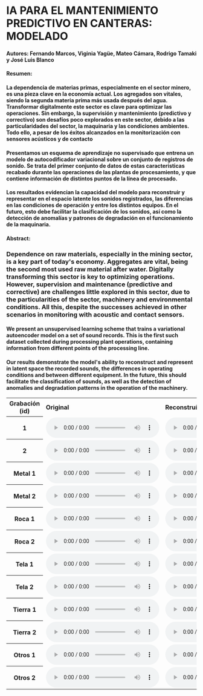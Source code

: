 # IA PARA EL MANTENIMIENTO PREDICTIVO EN CANTERAS: MODELADO

#### Autores: Fernando Marcos, Viginia Yagüe, Mateo Cámara, Rodrigo Tamaki y José Luis Blanco

#### Resumen: 

#### La dependencia de materias primas, especialmente en el sector minero, es una pieza clave en la economía actual. Los agregados son vitales, siendo la segunda materia prima más usada después del agua. Transformar digitalmente este sector es clave para optimizar las operaciones. Sin embargo, la supervisión y mantenimiento (predictivo y correctivo) son desafíos poco explorados en este sector, debido a las particularidades del sector, la maquinaria y las condiciones ambientes. Todo ello, a pesar de los éxitos alcanzados en la monitorización con sensores acústicos y de contacto

#### Presentamos un esquema de aprendizaje no supervisado que entrena un modelo de autocodificador variacional sobre un conjunto de registros de sonido. Se trata del primer conjunto de datos de estas características recabado durante las operaciones de las plantas de procesamiento, y que contiene información de distintos puntos de la línea de procesado.

#### Los resultados evidencian la capacidad del modelo para reconstruir y representar en el espacio latente los sonidos registrados, las diferencias en las condiciones de operación y entre los distintos equipos. En el futuro, esto debe facilitar la clasificación de los sonidos, así como la detección de anomalías y patrones de degradación en el funcionamiento de la maquinaria.

#### Abstract: 

### Dependence on raw materials, especially in the mining sector, is a key part of today's economy. Aggregates are vital, being the second most used raw material after water. Digitally transforming this sector is key to optimizing operations. However, supervision and maintenance (predictive and corrective) are challenges little explored in this sector, due to the particularities of the sector, machinery and environmental conditions. All this, despite the successes achieved in other scenarios in monitoring with acoustic and contact sensors.

#### We present an unsupervised learning scheme that trains a variational autoencoder model on a set of sound records. This is the first such dataset collected during processing plant operations, containing information from different points of the processing line. 

####  Our results demonstrate the model's ability to reconstruct and represent in latent space the recorded sounds, the differences in operating conditions and between different equipment. In the future, this should facilitate the classification of sounds, as well as the detection of anomalies and degradation patterns in the operation of the machinery.

<div class="figure">
    <table>
        <tbody>
            <!-- Row 1 -->
            <tr>
                <th>Grabación (id)</th>
                <td><b>Original</b></td>
                <td><b>Reconstruído</b></td>
            </tr>
            <!-- Row 2 -->
            <tr>
                <th>1</th>
                <td>
                    <audio controls="">
                        <source src="github_samples3/original/SNEAK_HW2_FNM_ST_02-05_WALK_KMR81.R.wav">
                    </audio>
                </td>
                <td>
                    <audio controls="">
                        <source src="github_samples3/reconstruido/SNEAK_HW2_FNM_ST_02-05_WALK_KMR81.R.wav">
                    </audio>
                </td>
            </tr>
            <!-- Row 3 -->
            <tr>
                <th>2</th>
                <td>
                    <audio controls="">
                        <source src="github_samples3/original/HEEL_HW5 DOCK_05-06_WALK_416.L.wav">
                    </audio>
                </td>
                <td>
                    <audio controls="">
                        <source src="github_samples3/reconstruido/HEEL_HW5 DOCK_05-06_WALK_416.L.wav">
                    </audio>
                </td>
            </tr>
            <!-- Row 4 -->
            <tr>
                <th>Metal 1</th>
                <td>
                    <audio controls="">
                        <source src="github_samples3/original/HEEL_METAL1_05-04_WALK_KMR81.R.wav">
                    </audio>
                </td>
                <td>
                    <audio controls="">
                        <source src="github_samples3/reconstruido/HEEL_METAL1_05-04_WALK_KMR81.R.wav">
                    </audio>
                </td>
            </tr>
            <!-- Row 5 -->
            <tr>
                <th>Metal 2</th>
                <td>
                    <audio controls="">
                        <source src="github_samples3/original/SNEAK_GRATE_07-07_WALK_KMR81.R.wav">
                    </audio>
                </td>
                <td>
                    <audio controls="">
                        <source src="github_samples3/reconstruido/SNEAK_GRATE_07-07_WALK_KMR81.L.wav">
                    </audio>
                </td>
            </tr>
            <!-- Row 6 -->
            <tr>
                <th>Roca 1</th>
                <td>
                    <audio controls="">
                        <source src="github_samples3/original/DRESS_ASPH_06-04_WALK_KMR81.R.wav">
                    </audio>
                </td>
                <td>
                    <audio controls="">
                        <source src="github_samples3/reconstruido/DRESS_ASPH_06-04_WALK_KMR81.R.wav">
                    </audio>
                </td>
            </tr>
            <!-- Row 7 -->
            <tr>
                <th>Roca 2</th>
                <td>
                    <audio controls="">
                        <source src="github_samples3/original/FLAT_MARBLE_08-06_WALK_416.L.wav">
                    </audio>
                </td>
                <td>
                    <audio controls="">
                        <source src="github_samples3/reconstruido/FLAT_MARBLE_08-06_WALK_416.R.wav">
                    </audio>
                </td>
            </tr>
            <!-- Row 8 -->
            <tr>
                <th>Tela 1</th>
                <td>
                    <audio controls="">
                        <source src="github_samples3/original/BOOT_CARP1_19-04_WALK_KMR81.R.wav">
                    </audio>
                </td>
                <td>
                    <audio controls="">
                        <source src="github_samples3/reconstruido/BOOT_CARP1_19-04_WALK_KMR81.R.wav">
                    </audio>
                </td>
            </tr>
            <!-- Row 9 -->
            <tr>
                <th>Tela 2</th>
                <td>
                    <audio controls="">
                        <source src="github_samples3/original/HEEL_CARP1_06-05_WALK_416.L.wav">
                    </audio>
                </td>
                <td>
                    <audio controls="">
                        <source src="github_samples3/reconstruido/HEEL_CARP1_06-05_WALK_416.L.wav">
                    </audio>
                </td>
            </tr>
            <!-- Row 10 -->
            <tr>
                <th>Tierra 1</th>
                <td>
                    <audio controls="">
                        <source src="github_samples3/original/BOOT_GRASS_WALK_416.L.wav">
                    </audio>
                </td>
                <td>
                    <audio controls="">
                        <source src="github_samples3/reconstruido/BOOT_GRASS_WALK_416.L.wav">
                    </audio>
                </td>
            </tr>
            <!-- Row 11 -->
            <tr>
                <th>Tierra 2</th>
                <td>
                    <audio controls="">
                        <source src="github_samples3/original/BOOT_DIRT_WALK_KMR81.R.wav">
                    </audio>
                </td>
                <td>
                    <audio controls="">
                        <source src="github_samples3/reconstruido/BOOT_DIRT_WALK_KMR81.R.wav">
                    </audio>
                </td>
            </tr>
            <!-- Row 12 -->
            <tr>
                <th>Otros 1</th>
                <td>
                    <audio controls="">
                        <source src="github_samples3/original/SNEAK_SNOW_SWEET_WALK_KMR81.R.wav">
                    </audio>
                </td>
                <td>
                    <audio controls="">
                        <source src="github_samples3/reconstruido/SNEAK_SNOW_SWEET_WALK_KMR81.R.wav">
                    </audio>
                </td>
            </tr>
            <!-- Row 13 -->
            <tr>
                <th>Otros 2</th>
                <td>
                    <audio controls="">
                        <source src="github_samples3/original/SNEAK_WATER_SWEET_WALK_KMR81.R.wav">
                    </audio>
                </td>
                <td>
                    <audio controls="">
                        <source src="github_samples3/reconstruido/SNEAK_WATER_SWEET_WALK_KMR81.R.wav">
                    </audio>
                </td>
            </tr>
        </tbody>
    </table>
</div>
